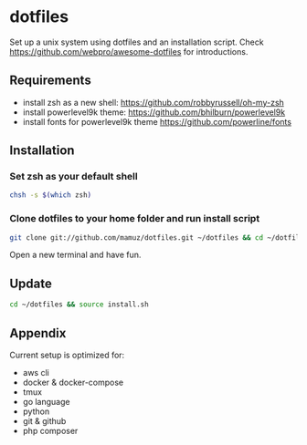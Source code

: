 dotfiles
========

Set up a unix system using dotfiles and an installation script.
Check https://github.com/webpro/awesome-dotfiles for introductions.

## Requirements

- install zsh as a new shell: https://github.com/robbyrussell/oh-my-zsh
- install powerlevel9k theme: https://github.com/bhilburn/powerlevel9k
- install fonts for powerlevel9k theme https://github.com/powerline/fonts

## Installation

###  Set zsh as your default shell

```sh
chsh -s $(which zsh)
```

### Clone dotfiles to your home folder and run install script

```sh
git clone git://github.com/mamuz/dotfiles.git ~/dotfiles && cd ~/dotfiles && source install.sh
```

Open a new terminal and have fun.

## Update

```sh
cd ~/dotfiles && source install.sh
```

## Appendix

Current setup is optimized for:

- aws cli
- docker & docker-compose
- tmux
- go language
- python
- git & github
- php composer
